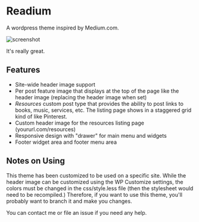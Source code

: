 # Readium

A wordpress theme inspired by Medium.com.

![screenshot](screenshot.png)

It's really great.

## Features

- Site-wide header image support
- Per post feature image that displays at the top of the page like the header image (replacing the header image when set)
- *Resources* custom post type that provides the ability to post links to books, music, services, etc. The listing page shows in a staggered grid kind of like Pinterest.
- Custom header image for the resources listing page (yoururl.com/resources)
- Responsive design with "drawer" for main menu and widgets
- Footer widget area and footer menu area

## Notes on Using

This theme has been customized to be used on a specific site. While the header image can be customized using the WP Customize settings, the colors must be changed in the css/style.less file (then the stylesheet would need to be recompiled.) Therefore, if you want to use this theme, you'll probably want to branch it and make you changes.

You can contact me or file an issue if you need any help.
